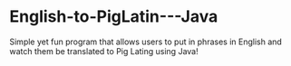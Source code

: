 # English-to-PigLatin---Java
Simple yet fun program that allows users to put in phrases in English and watch them be translated to Pig Lating using Java!
